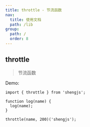```yaml
---
title: throttle - 节流函数
nav:
  title: 使用文档
  path: /lib
group:
  path: /
  order: 8
---
```


## throttle

> 节流函数

Demo:

```tsx | pure
import { throttle } from 'shengjs';

function log(name) {
  log(name);
}

throttle(name, 200)('shengjs');
```
